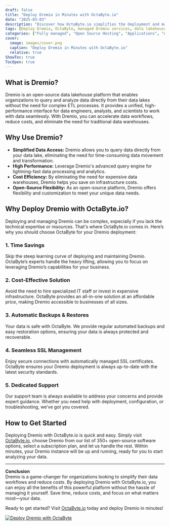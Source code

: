 ```yaml
---
draft: false
title: "Deploy Dremio in Minutes with OctaByte.io"
date: "2025-03-03"
description: "Discover how OctaByte.io simplifies the deployment and management of Dremio, the powerful open-source data lakehouse platform. Save time, reduce costs, and enjoy seamless integration with OctaByte's fully managed services."
tags: [Deploy Dremio, OctaByte, managed Dremio services, data lakehouse platform, open-source software deployment, managed IT services, Dremio benefits, OctaByte Dremio deployment, cost-effective Dremio hosting, automated Dremio backups]
categories: ["Fully managed", "Open Source Hosting", "Applications", "Analytics", "Dremio"]
cover:
  image: images/cover.png
  caption: "Deploy Dremio in Minutes with OctaByte.io"
  relative: true
ShowToc: true
TocOpen: true
---
```



## What is Dremio?

Dremio is an open-source data lakehouse platform that enables organizations to query and analyze data directly from their data lakes without the need for complex ETL processes. It provides a unified, high-performance interface for data engineers, analysts, and scientists to work with data seamlessly. With Dremio, you can accelerate data workflows, reduce costs, and eliminate the need for traditional data warehouses.

## Why Use Dremio?

- **Simplified Data Access:** Dremio allows you to query data directly from your data lake, eliminating the need for time-consuming data movement and transformation.
- **High Performance:** Leverage Dremio's advanced query engine for lightning-fast data processing and analytics.
- **Cost Efficiency:** By eliminating the need for expensive data warehouses, Dremio helps you save on infrastructure costs.
- **Open-Source Flexibility:** As an open-source platform, Dremio offers flexibility and customization to meet your unique data needs.

## Why Deploy Dremio with OctaByte.io?

Deploying and managing Dremio can be complex, especially if you lack the technical expertise or resources. That's where OctaByte.io comes in. Here’s why you should choose OctaByte for your Dremio deployment:

### 1. **Time Savings**
Skip the steep learning curve of deploying and maintaining Dremio. OctaByte’s experts handle the heavy lifting, allowing you to focus on leveraging Dremio’s capabilities for your business.

### 2. **Cost-Effective Solution**
Avoid the need to hire specialized IT staff or invest in expensive infrastructure. OctaByte provides an all-in-one solution at an affordable price, making Dremio accessible to businesses of all sizes.

### 3. **Automatic Backups & Restores**
Your data is safe with OctaByte. We provide regular automated backups and easy restoration options, ensuring your data is always protected and recoverable.

### 4. **Seamless SSL Management**
Enjoy secure connections with automatically managed SSL certificates. OctaByte ensures your Dremio deployment is always up-to-date with the latest security standards.

### 5. **Dedicated Support**
Our support team is always available to address your concerns and provide expert guidance. Whether you need help with deployment, configuration, or troubleshooting, we’ve got you covered.

## How to Get Started

Deploying Dremio with OctaByte.io is quick and easy. Simply visit [OctaByte.io](https://octabyte.io), choose Dremio from our list of 350+ open-source software options, select a subscription plan, and let us handle the rest. Within minutes, your Dremio instance will be up and running, ready for you to start analyzing your data.

---

**Conclusion**  
Dremio is a game-changer for organizations looking to simplify their data workflows and reduce costs. By deploying Dremio with OctaByte.io, you can enjoy all the benefits of this powerful platform without the hassle of managing it yourself. Save time, reduce costs, and focus on what matters most—your data.

Ready to get started? Visit [OctaByte.io](https://octabyte.io) today and deploy Dremio in minutes!

[![Deploy Dremio with OctaByte](/images/deploy-on-octabyte.png)](https://octabyte.io/fully-managed-open-source-services/applications/analytics/dremio)